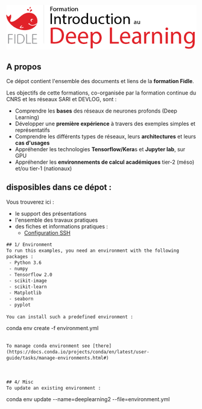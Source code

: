 
![](fidle/img/00-Fidle-titre-01_m.png)

## A propos

Ce dépot contient l'ensemble des documents et liens de la **formation Fidle**.  

Les objectifs de cette formations, co-organisée par la formation continue du CNRS et les réseaux SARI et DEVLOG, sont :
 - Comprendre les **bases** des réseaux de neurones profonds (Deep Learning)
 - Développer une **première expérience** à travers des exemples simples et représentatifs
 - Comprendre les différents types de réseaux, leurs **architectures** et leurs **cas d'usages**
 - Appréhender les technologies **Tensorflow/Kera**s et **Jupyter lab**, sur GPU
 - Appréhender les **environnements de calcul académiques** tier-2 (méso) et/ou tier-1 (nationaux)

## disposibles dans ce dépot :
Vous trouverez ici :
 - le support des présentations
 - l'ensemble des travaux pratiques
 - des fiches et informations pratiques :
   - [Configuration SSH](../-/wikis/howto-ssh)





```
## 1/ Environment
To run this examples, you need an environment with the following packages :
 - Python 3.6
 - numpy
 - Tensorflow 2.0
 - scikit-image
 - scikit-learn
 - Matplotlib
 - seaborn
 - pyplot

You can install such a predefined environment :
```
conda env create -f environment.yml
```

To manage conda environment see [there](https://docs.conda.io/projects/conda/en/latest/user-guide/tasks/manage-environments.html#)  



## 4/ Misc
To update an existing environment :  
```
conda env update --name=deeplearning2 --file=environment.yml
```


